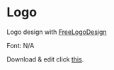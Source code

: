 # Logo

Logo design with [FreeLogoDesign](https://www.freelogodesign.org/)

Font: N/A

Download & edit click [this](https://www.freelogodesign.org/preview?lang=en&autodownload=true&logo=a617d98d-9a5e-4ef2-baec-11b5fe446186).
